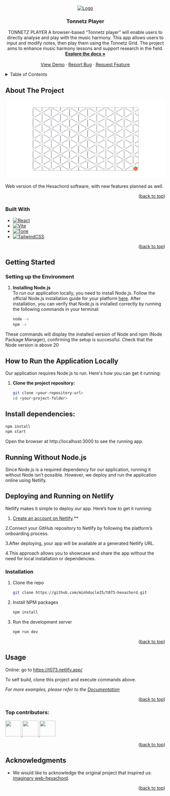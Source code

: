 <a id="readme-top"></a>

<!-- PROJECT LOGO -->
<br />
<div align="center">
  <a href="https://github.com/minhducle25/t073-hexachord">
    <img src="https://research.qut.edu.au/mpqc/wp-content/uploads/sites/394/2022/03/QUT-logo-MP.png" alt="Logo" width="370" height="100">
  </a>

<h3 align="center">Tonnetz Player</h3>

  <p align="center">
    TONNETZ PLAYER A browser-based “Tonnetz player” will enable users to directly analyse and play with the music harmony. This app allows users to input and modify notes, then play them using the Tonnetz Grid. The project aims to enhance music harmony lessons and support research in the field.
    <br />
    <a href="./document/Technical%20Documentation.pdf"><strong>Explore the docs »</strong></a>
    <br />
    <br />
    <a href="https://t073.netlify.app/">View Demo</a>
    ·
    <a href="https://github.com/minhducle25/t073-hexachord/issues/new?labels=bug&template=bug-report---.md">Report Bug</a>
    ·
    <a href="https://github.com/minhducle25/t073-hexachord/issues/new?labels=enhancement&template=feature-request---.md">Request Feature</a>
  </p>
</div>

<!-- TABLE OF CONTENTS -->
<details>
  <summary>Table of Contents</summary>
  <ol>
    <li>
      <a href="#about-the-project">About The Project</a>
      <ul>
        <li><a href="#built-with">Built With</a></li>
      </ul>
    </li>
    <li>
      <a href="#getting-started">Getting Started</a>
      <ul>
        <li><a href="#prerequisites">Prerequisites</a></li>
        <li><a href="#installation">Installation</a></li>
      </ul>
    </li>
    <li><a href="#usage">Usage</a></li>
    <li><a href="#contributing">Contributing</a></li>
    <li><a href="#contact">Contact</a></li>
    <li><a href="#acknowledgments">Acknowledgments</a></li>
  </ol>
</details>



<!-- ABOUT THE PROJECT -->
## About The Project

[![Product Name Screen Shot][product-screenshot]](https://t073.netlify.app)

Web version of the Hexachord software, with new features planned as well.

<p align="right">(<a href="#readme-top">back to top</a>)</p>



### Built With

* [![React][React.js]][React-url]
* [![Vite][Vite.js]][Vite-url]
* [![Tone][Tone.js]][Tone-url]
* [![TailwindCSS][TailwindCSS]][Tailwind-url]


<p align="right">(<a href="#readme-top">back to top</a>)</p>



<!-- GETTING STARTED -->
## Getting Started
### Setting up the Environment
1. **Installing Node.js**  
   To run our application locally, you need to install Node.js. Follow the official Node.js installation guide for your platform [here](https://nodejs.org/en). After installation, you can verify that Node.js is installed correctly by running the following commands in your terminal:

   ```sh
   node -v
   npm -v
These commands will display the installed version of Node and npm (Node Package Manager), confirming the setup is successful.
Check that the Node version is above 20


## How to Run the Application Locally  
Our application requires Node.js to run. Here's how you can get it running:

1. **Clone the project repository:**
   ```sh
   git clone <your-repository-url>
   cd <your-project-folder>


## Install dependencies:
```sh
npm install
npm start
```

Open the browser at http://localhost:3000 to see the running app.

## Running Without Node.js
Since Node.js is a required dependency for our application, running it without Node isn’t possible. However, we deploy and run the application online using Netlify.

## Deploying and Running on Netlify
Netlify makes it simple to deploy our app. Here’s how to get it running:

1. [Create an account on Netlify](https://www.netlify.com/).**


2.Connect your GitHub repository to Netlify by following the platform’s onboarding process.


3.After deploying, your app will be available at a generated Netlify URL.


4.This approach allows you to showcase and share the app without the need for local installation or dependencies.




### Installation

1. Clone the repo
   ```sh
   git clone https://github.com/minhducle25/t073-hexachord.git
   ```
2. Install NPM packages
   ```sh
   npm install
   ```
3. Run the development server
   ```sh
   npm run dev
   ```

<p align="right">(<a href="#readme-top">back to top</a>)</p>



<!-- USAGE EXAMPLES -->
## Usage

Online: go to https://t073.netlify.app/

To self build, clone this project and execute commands above.

_For more examples, please refer to the [Documentation](./document/Technical%20Documentation.pdf)_

<p align="right">(<a href="#readme-top">back to top</a>)</p>


### Top contributors:

<a href="https://github.com/minhducle25" title="minhducle25">
  <img src="https://avatars.githubusercontent.com/u/122418348?s=64&v=4" width="50" height="50">
</a>
<a href="https://github.com/tdinh33" title="tdinh33">
  <img src="https://avatars.githubusercontent.com/u/115476638?s=64&v=4" width="50" height="50">
</a>
<a href="https://github.com/hoon3697" title="hoon3697">
  <img src="https://avatars.githubusercontent.com/u/46241075?s=64&v=4" width="50" height="50">
</a>

<p align="right">(<a href="#readme-top">back to top</a>)</p>



<!-- ACKNOWLEDGMENTS -->
## Acknowledgments

* We would like to acknowledge the original project that inspired us: [imaginary web-hexachord](https://github.com/IMAGINARY/web-hexachord).

<p align="right">(<a href="#readme-top">back to top</a>)</p>



<!-- MARKDOWN LINKS & IMAGES -->
<!-- https://www.markdownguide.org/basic-syntax/#reference-style-links -->
[contributors-shield]: https://img.shields.io/github/contributors/minhducle25/t073-hexachord.svg?style=for-the-badge
[contributors-url]: https://github.com/minhducle25/t073-hexachord/graphs/contributors
[forks-shield]: https://img.shields.io/github/forks/minhducle25/t073-hexachord.svg?style=for-the-badge
[forks-url]: https://github.com/minhducle25/t073-hexachord/network/members
[stars-shield]: https://img.shields.io/github/stars/minhducle25/t073-hexachord.svg?style=for-the-badge
[stars-url]: https://github.com/minhducle25/t073-hexachord/stargazers
[issues-shield]: https://img.shields.io/github/issues/minhducle25/t073-hexachord.svg?style=for-the-badge
[issues-url]: https://github.com/minhducle25/t073-hexachord/issues
[linkedin-shield]: https://img.shields.io/badge/-LinkedIn-black.svg?style=for-the-badge&logo=linkedin&colorB=555
[linkedin-url]: https://linkedin.com/in/linkedin_username
[product-screenshot]: public/screenshot.png
[React.js]: https://img.shields.io/badge/React-20232A?style=for-the-badge&logo=react&logoColor=61DAFB
[React-url]: https://reactjs.org/
[Vite.js]: https://img.shields.io/badge/Vite-646CFF?style=for-the-badge&logo=vite&logoColor=white
[Vite-url]: https://vitejs.dev/
[Tone.js]: https://img.shields.io/badge/Tone.js-FF4088?style=for-the-badge&logo=tonejs&logoColor=white
[Tone-url]: https://tonejs.github.io/
[TailwindCSS]: https://img.shields.io/badge/TailwindCSS-38B2AC?style=for-the-badge&logo=tailwind-css&logoColor=white
[Tailwind-url]: https://tailwindcss.com/
